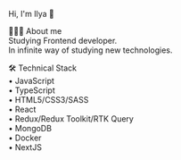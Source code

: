 Hi, I'm Ilya 👋

👨🏻‍💻 About me </br>
Studying Frontend developer. </br>
In infinite way of studying new technologies. </br>

🛠 Technical Stack </br>
• JavaScript </br>
• TypeScript </br>
• HTML5/CSS3/SASS </br>
• React </br>
• Redux/Redux Toolkit/RTK Query </br>
• MongoDB </br>
• Docker </br>
• NextJS </br>


<!--
**Orme-g/Orme-g** is a ✨ _special_ ✨ repository because its `README.md` (this file) appears on your GitHub profile.

Here are some ideas to get you started:

- 🔭 I’m currently working on ...
- 🌱 I’m currently learning ...
- 👯 I’m looking to collaborate on ...
- 🤔 I’m looking for help with ...
- 💬 Ask me about ...
- 📫 How to reach me: ...
- 😄 Pronouns: ...
- ⚡ Fun fact: ...
-->

